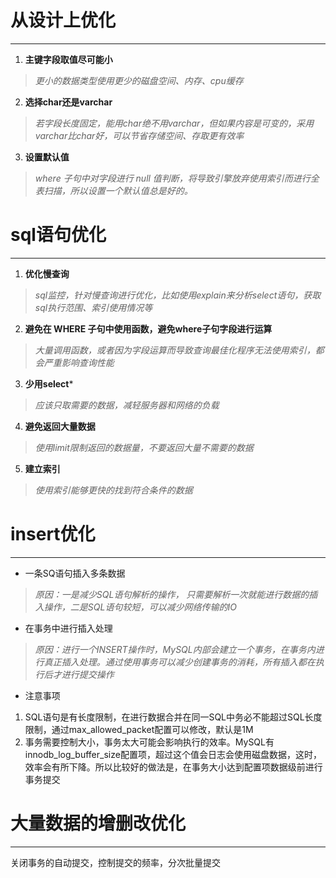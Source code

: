 # 从设计上优化
---

1. **主键字段取值尽可能小**

> *更小的数据类型使用更少的磁盘空间、内存、cpu缓存*

2. **选择char还是varchar**

> *若字段长度固定，能用char绝不用varchar，但如果内容是可变的，采用varchar比char好，可以节省存储空间、存取更有效率*

3. **设置默认值**

> *where 子句中对字段进行 null 值判断，将导致引擎放弃使用索引而进行全表扫描，所以设置一个默认值总是好的。*

# sql语句优化
---

1. **优化慢查询**

> *sql监控，针对慢查询进行优化，比如使用explain来分析select语句，获取sql执行范围、索引使用情况等*

2. **避免在 WHERE 子句中使用函数，避免where子句字段进行运算**

> *大量调用函数，或者因为字段运算而导致查询最佳化程序无法使用索引，都会严重影响查询性能*

3. **少用select***

> *应该只取需要的数据，减轻服务器和网络的负载*

4. **避免返回大量数据**

> *使用limit限制返回的数据量，不要返回大量不需要的数据*

5. **建立索引**

> *使用索引能够更快的找到符合条件的数据*

# insert优化
---

* 一条SQ语句插入多条数据
> *原因：一是减少SQL语句解析的操作， 只需要解析一次就能进行数据的插入操作，二是SQL语句较短，可以减少网络传输的IO*
* 在事务中进行插入处理
 > *原因：进行一个INSERT操作时，MySQL内部会建立一个事务，在事务内进行真正插入处理。通过使用事务可以减少创建事务的消耗，所有插入都在执行后才进行提交操作*
* 注意事项
1. SQL语句是有长度限制，在进行数据合并在同一SQL中务必不能超过SQL长度限制，通过max_allowed_packet配置可以修改，默认是1M
2. 事务需要控制大小，事务太大可能会影响执行的效率。MySQL有innodb_log_buffer_size配置项，超过这个值会日志会使用磁盘数据，这时，效率会有所下降。所以比较好的做法是，在事务大小达到配置项数据级前进行事务提交

# 大量数据的增删改优化
---

关闭事务的自动提交，控制提交的频率，分次批量提交
